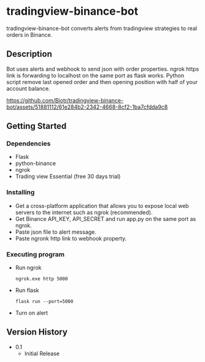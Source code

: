 # tradingview-binance-bot

tradingview-binance-bot converts alerts from tradingview strategies to real orders in Binance.

## Description

Bot uses alerts and webhook to send json with order properties. ngrok https link is forwarding to localhost on the same port as flask works. Python script remove last opened order and then opening position with half of your account balance.


https://github.com/Biotr/tradingview-binance-bot/assets/51881112/61e284b2-2342-4668-8cf2-1ba7cfdda9c8


## Getting Started

### Dependencies

* Flask
* python-binance
* ngrok
* Trading view Essential (free 30 days trial)

### Installing

* Get a cross-platform application that allows you to expose local web servers to the internet such as ngrok (recommended).
* Get Binance API_KEY, API_SECRET and run app.py on the same port as ngrok.
* Paste json file to alert message.
* Paste ngronk http link to webhook property.

### Executing program

* Run ngrok
  ```
  ngrok.exe http 5000
  ```
* Run flask
  ```
  flask run --port=5000  
  ```
* Turn on alert
## Version History
* 0.1
    * Initial Release


